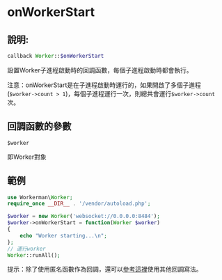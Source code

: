 # onWorkerStart
## 說明:
```php
callback Worker::$onWorkerStart
```

設置Worker子進程啟動時的回調函數，每個子進程啟動時都會執行。

注意：onWorkerStart是在子進程啟動時運行的，如果開啟了多個子進程(```$worker->count > 1```)，每個子進程運行一次，則總共會運行```$worker->count```次。


## 回調函數的參數

 ``` $worker ```

即Worker對象



## 範例


```php
use Workerman\Worker;
require_once __DIR__ . '/vendor/autoload.php';

$worker = new Worker('websocket://0.0.0.0:8484');
$worker->onWorkerStart = function(Worker $worker)
{
    echo "Worker starting...\n";
};
// 運行worker
Worker::runAll();
```

提示：除了使用匿名函數作為回調，還可以[參考這裡](../faq/callback_methods.md)使用其他回調寫法。
